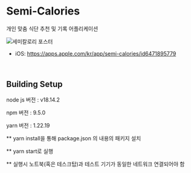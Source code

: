 # Semi-Calories
개인 맞춤 식단 추천 및 기록 어플리케이션


![세미칼로리 포스터](https://github.com/semi-calories/Frontend/assets/58768930/8b067984-8bcc-4670-835e-90a65ad58e96)

* iOS: <https://apps.apple.com/kr/app/semi-calories/id6471895779>
<br>


## Building Setup
node js 버전 : v18.14.2

npm 버전 : 9.5.0

yarn 버전 : 1.22.19 


** yarn install을 통해 package.json 의 내용의 패키지 설치

** yarn start로 실행

** 실행시 노트북(혹은 테스크탑)과 테스트 기기가 동일한 네트워크 연결되어야 함

